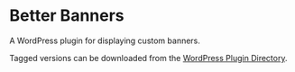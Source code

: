 # Better Banners

A WordPress plugin for displaying custom banners.

Tagged versions can be downloaded from the [WordPress Plugin Directory](https://wordpress.org/plugins/better-banners).
